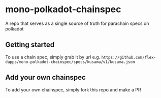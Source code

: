 # mono-polkadot-chainspec
A repo that serves as a single source of truth for parachain specs on polkadot

## Getting started 
To use a chain spec, simply grab it by url e.g. `https://github.com/flex-dapps/mono-polkadot-chainspec/specs/kusama/v1/kusama.json`

## Add your own chainspec
To add your own chainspec, simply fork this repo and make a PR